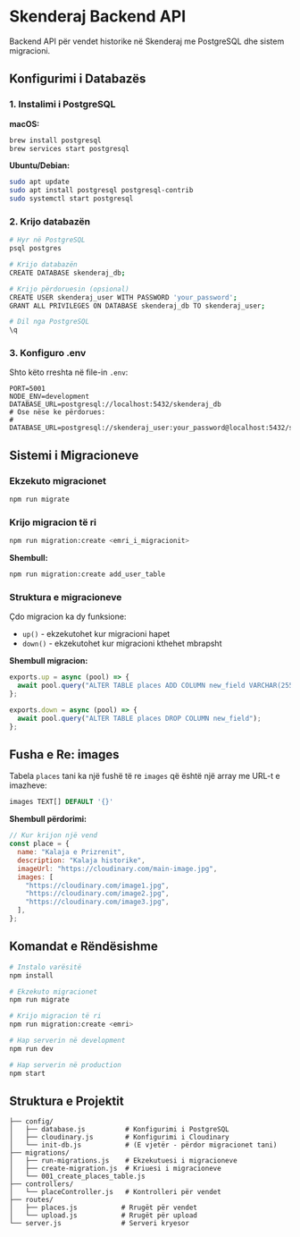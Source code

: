 # Skenderaj Backend API

Backend API për vendet historike në Skenderaj me PostgreSQL dhe sistem migracioni.

## Konfigurimi i Databazës

### 1. Instalimi i PostgreSQL

**macOS:**

```bash
brew install postgresql
brew services start postgresql
```

**Ubuntu/Debian:**

```bash
sudo apt update
sudo apt install postgresql postgresql-contrib
sudo systemctl start postgresql
```

### 2. Krijo databazën

```bash
# Hyr në PostgreSQL
psql postgres

# Krijo databazën
CREATE DATABASE skenderaj_db;

# Krijo përdoruesin (opsional)
CREATE USER skenderaj_user WITH PASSWORD 'your_password';
GRANT ALL PRIVILEGES ON DATABASE skenderaj_db TO skenderaj_user;

# Dil nga PostgreSQL
\q
```

### 3. Konfiguro .env

Shto këto rreshta në file-in `.env`:

```env
PORT=5001
NODE_ENV=development
DATABASE_URL=postgresql://localhost:5432/skenderaj_db
# Ose nëse ke përdorues:
# DATABASE_URL=postgresql://skenderaj_user:your_password@localhost:5432/skenderaj_db
```

## Sistemi i Migracioneve

### Ekzekuto migracionet

```bash
npm run migrate
```

### Krijo migracion të ri

```bash
npm run migration:create <emri_i_migracionit>
```

**Shembull:**

```bash
npm run migration:create add_user_table
```

### Struktura e migracioneve

Çdo migracion ka dy funksione:

- `up()` - ekzekutohet kur migracioni hapet
- `down()` - ekzekutohet kur migracioni kthehet mbrapsht

**Shembull migracion:**

```javascript
exports.up = async (pool) => {
  await pool.query("ALTER TABLE places ADD COLUMN new_field VARCHAR(255)");
};

exports.down = async (pool) => {
  await pool.query("ALTER TABLE places DROP COLUMN new_field");
};
```

## Fusha e Re: images

Tabela `places` tani ka një fushë të re `images` që është një array me URL-t e imazheve:

```sql
images TEXT[] DEFAULT '{}'
```

**Shembull përdorimi:**

```javascript
// Kur krijon një vend
const place = {
  name: "Kalaja e Prizrenit",
  description: "Kalaja historike",
  imageUrl: "https://cloudinary.com/main-image.jpg",
  images: [
    "https://cloudinary.com/image1.jpg",
    "https://cloudinary.com/image2.jpg",
    "https://cloudinary.com/image3.jpg",
  ],
};
```

## Komandat e Rëndësishme

```bash
# Instalo varësitë
npm install

# Ekzekuto migracionet
npm run migrate

# Krijo migracion të ri
npm run migration:create <emri>

# Hap serverin në development
npm run dev

# Hap serverin në production
npm start
```

## Struktura e Projektit

```
├── config/
│   ├── database.js          # Konfigurimi i PostgreSQL
│   ├── cloudinary.js        # Konfigurimi i Cloudinary
│   └── init-db.js           # (E vjetër - përdor migracionet tani)
├── migrations/
│   ├── run-migrations.js    # Ekzekutuesi i migracioneve
│   ├── create-migration.js  # Kriuesi i migracioneve
│   └── 001_create_places_table.js
├── controllers/
│   └── placeController.js   # Kontrolleri për vendet
├── routes/
│   ├── places.js           # Rrugët për vendet
│   └── upload.js           # Rrugët për upload
└── server.js               # Serveri kryesor
```
